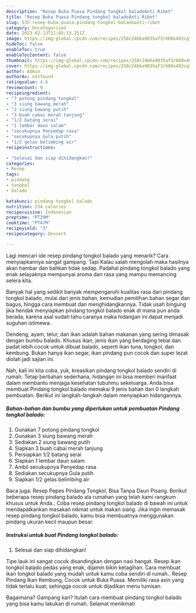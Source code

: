 ```yaml
---
description: "Resep Buka Puasa Pindang tongkol baladoAnti Ribet"
title: "Resep Buka Puasa Pindang tongkol baladoAnti Ribet"
slug: 535-resep-buka-puasa-pindang-tongkol-baladoanti-ribet
category: Uncategorized
date: 2023-02-13T11:05:13.251Z
image: https://img-global.cpcdn.com/recipes/258c24b6a9035af3/680x482cq70/pindang-tongkol-balado-foto-resep-utama.jpg
hideToc: false
enableToc: true
enableTocContent: false
thumbnail: https://img-global.cpcdn.com/recipes/258c24b6a9035af3/680x482cq70/pindang-tongkol-balado-foto-resep-utama.jpg
cover: https://img-global.cpcdn.com/recipes/258c24b6a9035af3/680x482cq70/pindang-tongkol-balado-foto-resep-utama.jpg
author: Admin
authorAv: notfound
ratingvalue: 4.6
reviewcount: 9
recipeingredient:
- "7 potong pindang tongkol"
- "3 siung bawang merah"
- "2 siung bawang putih"
- "3 buah cabai merah tanjung"
- "1/2 batang serai"
- "1 lembar daun salam"
- "secukupnya Penyedap rasa"
- "secukupnya Gula putih"
- "1/2 gelas belimbing air"
recipeinstructions:

- "Selesai dan siap dihidangkan!"
categories:
- Resep
tags:
- pindang
- tongkol
- balado

katakunci: pindang tongkol balado 
nutrition: 234 calories
recipecuisine: Indonesian
preptime: "PT29M"
cooktime: "PT47M"
recipeyield: "3"
recipecategory: Dessert

---
```



Lagi mencari ide resep pindang tongkol balado yang menarik? Cara menyiapkannya sangat gampang. Tapi Kalau salah mengolah maka hasilnya akan hambar dan bahkan tidak sedap. Padahal pindang tongkol balado yang enak selayaknya mempunyai aroma dan rasa yang mampu memancing selera kita.


Banyak hal yang sedikit banyak mempengaruhi kualitas rasa dari pindang tongkol balado, mulai dari jenis bahan, kemudian pemilihan bahan segar dan bagus, hingga cara membuat dan menghidangkannya. Tidak usah bingung jika hendak menyiapkan pindang tongkol balado enak di mana pun anda berada, karena asal sudah tahu caranya maka hidangan ini dapat menjadi suguhan istimewa.

Dendeng, ayam, telur, dan ikan adalah bahan makanan yang sering dimasak dengan bumbu balado. Khusus ikan, jenis ikan yang berdaging tebal dan padat lebih cocok untuk dibuat balado, seperti ikan tuna, tongkol, dan kembung. Bukan hanya ikan segar, ikan pindang pun cocok dan super lezat diolah jadi sajian ini.


Nah, kali ini kita coba, yuk, kreasikan pindang tongkol balado sendiri di rumah. Tetap berbahan sederhana, hidangan ini bisa memberi manfaat dalam membantu menjaga kesehatan tubuhmu sekeluarga. Anda bisa membuat Pindang tongkol balado memakai 9 jenis bahan dan 0 langkah pembuatan. Berikut ini langkah-langkah dalam menyiapkan hidangannya.

<!--inarticleads1-->

##### Bahan-bahan dan bumbu yang diperlukan untuk pembuatan Pindang tongkol balado:

1. Gunakan 7 potong pindang tongkol
1. Gunakan 3 siung bawang merah
1. Sediakan 2 siung bawang putih
1. Siapkan 3 buah cabai merah tanjung
1. Persiapkan 1/2 batang serai
1. Siapkan 1 lembar daun salam
1. Ambil secukupnya Penyedap rasa
1. Sediakan secukupnya Gula putih
1. Siapkan 1/2 gelas belimbing air


Baca juga: Resep Pepes Pindang Tongkol, Bisa Tanpa Daun Pisang. Berikut beberapa resep pindang balado ala rumahan yang telah kami rangkum khusus untuk Anda.. Coba resep pindang tongkol balado di bawah ini untuk mendapatkankan masakan nikmat untuk makan siang. Jika ingin memasak resep pindang tongkol balado, kamu bisa membuatnya menggunakan pindang ukuran kecil maupun besar. 

<!--inarticleads2-->

##### Instruksi untuk buat Pindang tongkol balado:


1. Selesai dan siap dihidangkan!

Tipe lauk ini sangat cocok disandingkan dengan nasi hangat. Resep ikan tongkol balado pedas yang enak, dijamin bikin ketagihan. Cara membuat ikan tongkol balado yang mudah untuk kamu coba sendiri di rumah.. Resep Pindang Ikan Kembung, Cocok untuk Buka Puasa. Memiliki rasa asin yang tidak terlalu kuat, sehingga cocok untuk dijadikan menu tumisan. 

Bagaimana? Gampang kan? Itulah cara membuat pindang tongkol balado yang bisa kamu lakukan di rumah. Selamat menikmati

